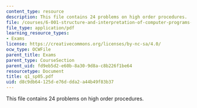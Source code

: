 ```yaml
---
content_type: resource
description: This file contains 24 problems on high order procedures.
file: /courses/6-001-structure-and-interpretation-of-computer-programs-spring-2005/d8c9db64125de76ddda2a44b49f83b37_q1_sp05.pdf
file_type: application/pdf
learning_resource_types:
- Exams
license: https://creativecommons.org/licenses/by-nc-sa/4.0/
ocw_type: OCWFile
parent_title: Exams
parent_type: CourseSection
parent_uid: fd9eb5d2-e60b-8a30-9d8a-c8b226f1be64
resourcetype: Document
title: q1_sp05.pdf
uid: d8c9db64-125d-e76d-dda2-a44b49f83b37
---
```

This file contains 24 problems on high order procedures.